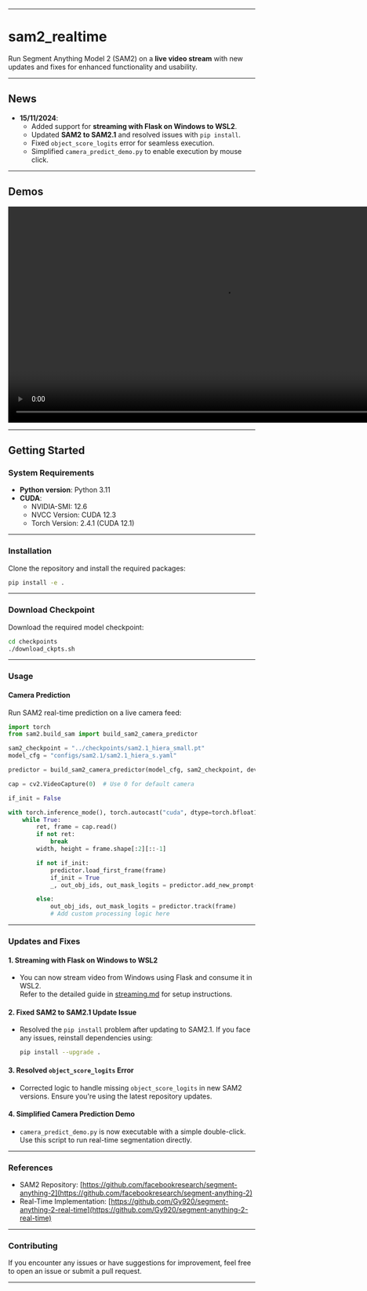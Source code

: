 
---

# sam2_realtime

Run Segment Anything Model 2 (SAM2) on a **live video stream** with new updates and fixes for enhanced functionality and usability.

---

## News

- **15/11/2024**:  
  - Added support for **streaming with Flask on Windows to WSL2**.
  - Updated **SAM2 to SAM2.1** and resolved issues with `pip install`.
  - Fixed `object_score_logits` error for seamless execution.
  - Simplified `camera_predict_demo.py` to enable execution by mouse click.

---

## Demos
<div align="center">
<p align="center">
<video src="./sam2_realtime/realtime.mp4" width="880" controls>
Your browser does not support the video tag.
</video>
</p>
</div>

---

## Getting Started

### **System Requirements**
- **Python version**: Python 3.11
- **CUDA**:
  - NVIDIA-SMI: 12.6
  - NVCC Version: CUDA 12.3
  - Torch Version: 2.4.1 (CUDA 12.1)

---

### **Installation**

Clone the repository and install the required packages:
```bash
pip install -e .
```

---

### **Download Checkpoint**
Download the required model checkpoint:

```bash
cd checkpoints
./download_ckpts.sh
```

---

### **Usage**

#### Camera Prediction

Run SAM2 real-time prediction on a live camera feed:
```python
import torch
from sam2.build_sam import build_sam2_camera_predictor

sam2_checkpoint = "../checkpoints/sam2.1_hiera_small.pt"
model_cfg = "configs/sam2.1/sam2.1_hiera_s.yaml"

predictor = build_sam2_camera_predictor(model_cfg, sam2_checkpoint, device=device)

cap = cv2.VideoCapture(0)  # Use 0 for default camera

if_init = False

with torch.inference_mode(), torch.autocast("cuda", dtype=torch.bfloat16):
    while True:
        ret, frame = cap.read()
        if not ret:
            break
        width, height = frame.shape[:2][::-1]

        if not if_init:
            predictor.load_first_frame(frame)
            if_init = True
            _, out_obj_ids, out_mask_logits = predictor.add_new_prompt("Your Prompt Here")

        else:
            out_obj_ids, out_mask_logits = predictor.track(frame)
            # Add custom processing logic here
```

---

### **Updates and Fixes**

#### 1. **Streaming with Flask on Windows to WSL2**
   - You can now stream video from Windows using Flask and consume it in WSL2.  
     Refer to the detailed guide in [streaming.md](./streaming.md) for setup instructions.

#### 2. **Fixed SAM2 to SAM2.1 Update Issue**
   - Resolved the `pip install` problem after updating to SAM2.1. If you face any issues, reinstall dependencies using:
     ```bash
     pip install --upgrade .
     ```

#### 3. **Resolved `object_score_logits` Error**
   - Corrected logic to handle missing `object_score_logits` in new SAM2 versions. Ensure you're using the latest repository updates.

#### 4. **Simplified Camera Prediction Demo**
   - `camera_predict_demo.py` is now executable with a simple double-click. Use this script to run real-time segmentation directly.

---

### **References**

- SAM2 Repository: [https://github.com/facebookresearch/segment-anything-2](https://github.com/facebookresearch/segment-anything-2)
- Real-Time Implementation: [https://github.com/Gy920/segment-anything-2-real-time](https://github.com/Gy920/segment-anything-2-real-time)

---

### **Contributing**
If you encounter any issues or have suggestions for improvement, feel free to open an issue or submit a pull request.

---
